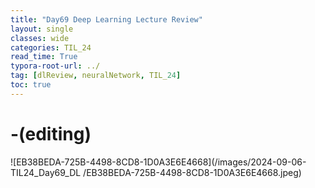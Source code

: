 ```yaml
---
title: "Day69 Deep Learning Lecture Review"
layout: single
classes: wide
categories: TIL_24
read_time: True
typora-root-url: ../
tag: [dlReview, neuralNetwork, TIL_24]
toc: true 
---
```


# -(editing)

![EB38BEDA-725B-4498-8CD8-1D0A3E6E4668](/images/2024-09-06-TIL24_Day69_DL /EB38BEDA-725B-4498-8CD8-1D0A3E6E4668.jpeg)

